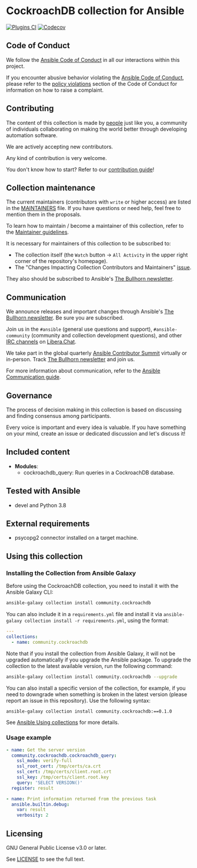 # CockroachDB collection for Ansible

[![Plugins CI](https://github.com/ansible-collections/community.cockroachdb/workflows/Plugins%20CI/badge.svg?event=push)](https://github.com/ansible-collections/community.cockroachdb/actions?query=workflow%3A"Plugins+CI") [![Codecov](https://img.shields.io/codecov/c/github/ansible-collections/community.cockroachdb)](https://codecov.io/gh/ansible-collections/community.cockroachdb)

## Code of Conduct

We follow the [Ansible Code of Conduct](https://docs.ansible.com/ansible/latest/community/code_of_conduct.html) in all our interactions within this project.

If you encounter abusive behavior violating the [Ansible Code of Conduct](https://docs.ansible.com/ansible/latest/community/code_of_conduct.html), please refer to the [policy violations](https://docs.ansible.com/ansible/latest/community/code_of_conduct.html#policy-violations) section of the Code of Conduct for information on how to raise a complaint.

## Contributing

The content of this collection is made by [people](https://github.com/ansible-collections/community.cockroachdb/blob/main/CONTRIBUTORS) just like you, a community of individuals collaborating on making the world better through developing automation software.

We are actively accepting new contributors.

Any kind of contribution is very welcome.

You don't know how to start? Refer to our [contribution guide](https://github.com/ansible-collections/community.cockroachdb/blob/main/CONTRIBUTING.md)!

## Collection maintenance

The current maintainers (contributors with `write` or higher access) are listed in the [MAINTAINERS](https://github.com/ansible-collections/community.cockroachdb/blob/main/MAINTAINERS) file. If you have questions or need help, feel free to mention them in the proposals.

To learn how to maintain / become a maintainer of this collection, refer to the [Maintainer guidelines](https://github.com/ansible-collections/community.cockroachdb/blob/main/MAINTAINING.md).

It is necessary for maintainers of this collection to be subscribed to:

* The collection itself (the `Watch` button -> `All Activity` in the upper right corner of the repository's homepage).
* The "Changes Impacting Collection Contributors and Maintainers" [issue](https://github.com/ansible-collections/overview/issues/45).

They also should be subscribed to Ansible's [The Bullhorn newsletter](https://docs.ansible.com/ansible/devel/community/communication.html#the-bullhorn).

## Communication

We announce releases and important changes through Ansible's [The Bullhorn newsletter](https://eepurl.com/gZmiEP). Be sure you are subscribed.

Join us in the `#ansible` (general use questions and support), `#ansible-community` (community and collection development questions), and other [IRC channels](https://docs.ansible.com/ansible/devel/community/communication.html#irc-channels) on [Libera.Chat](https://libera.chat).

We take part in the global quarterly [Ansible Contributor Summit](https://github.com/ansible/community/wiki/Contributor-Summit) virtually or in-person. Track [The Bullhorn newsletter](https://eepurl.com/gZmiEP) and join us.

For more information about communication, refer to the [Ansible Communication guide](https://docs.ansible.com/ansible/devel/community/communication.html).

## Governance

The process of decision making in this collection is based on discussing and finding consensus among participants.

Every voice is important and every idea is valuable. If you have something on your mind, create an issue or dedicated discussion and let's discuss it!

## Included content

- **Modules**:
  - cockroachdb_query: Run queries in a CockroachDB database.

## Tested with Ansible

- devel and Python 3.8

## External requirements

- psycopg2 connector installed on a target machine.

## Using this collection

### Installing the Collection from Ansible Galaxy

Before using the CockroachDB collection, you need to install it with the Ansible Galaxy CLI:

```bash
ansible-galaxy collection install community.cockroachdb
```

You can also include it in a `requirements.yml` file and install it via `ansible-galaxy collection install -r requirements.yml`, using the format:

```yaml
---
collections:
  - name: community.cockroachdb
```

Note that if you install the collection from Ansible Galaxy, it will not be upgraded automatically if you upgrade the Ansible package. To upgrade the collection to the latest available version, run the following command:

```bash
ansible-galaxy collection install community.cockroachdb --upgrade
```

You can also install a specific version of the collection, for example, if you need to downgrade when something is broken in the latest version (please report an issue in this repository). Use the following syntax:

```bash
ansible-galaxy collection install community.cockroachdb:==0.1.0
```

See [Ansible Using collections](https://docs.ansible.com/ansible/latest/user_guide/collections_using.html) for more details.

### Usage example

```yaml
- name: Get the server version
  community.cockroachdb.cockroachdb_query:
    ssl_mode: verify-full
    ssl_root_cert: /tmp/certs/ca.crt
    ssl_cert: /tmp/certs/client.root.crt
    ssl_key: /tmp/certs/client.root.key
    query: 'SELECT VERSION()'
  register: result

- name: Print information returned from the previous task
  ansible.builtin.debug:
    var: result
    verbosity: 2
```

## Licensing

<!-- Include the appropriate license information here and a pointer to the full licensing details. If the collection contains modules migrated from the ansible/ansible repo, you must use the same license that existed in the ansible/ansible repo. See the GNU license example below. -->

GNU General Public License v3.0 or later.

See [LICENSE](https://www.gnu.org/licenses/gpl-3.0.txt) to see the full text.
